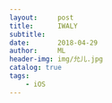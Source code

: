 ```yaml
---
layout:     post
title:      IWALY
subtitle:   
date:       2018-04-29
author:     ML
header-img: img/允儿.jpg
catalog: true
tags:
    - iOS
---
```

